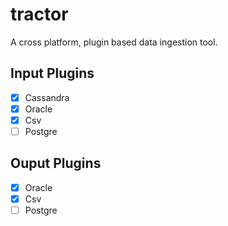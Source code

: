 # tractor

A cross platform, plugin based data ingestion tool.

## Input Plugins

- [x] Cassandra
- [x] Oracle
- [x] Csv
- [ ] Postgre

## Ouput Plugins

- [x] Oracle
- [x] Csv
- [ ] Postgre
